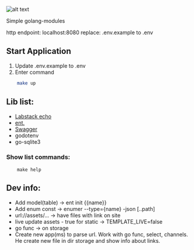 ![alt text](https://static.tildacdn.com/tild6265-3235-4436-b164-303163663935/photo.png)

Simple golang-modules

http endpoint: localhost:8080
replace: .env.example to .env

## Start Application
1. Update .env.example to .env
2. Enter command
```bash
    make up
```

## Lib list:
- [Labstack echo](https://echo.labstack.com/)
- [ent.](https://entgo.io/)
- [Swagger](https://github.com/swaggo/swag) 
- godotenv
- go-sqlite3


### Show list commands:
```shell
    make help
```

## Dev info:
- Add model(table) -> ent init {{name}}
- Add enum const -> enumer --type={name} -json [..path]
- url://assets/... -> have files with link on site
- live update assets - true for static -> TEMPLATE_LIVE=false
- go func -> on storage 
- Create new app(ms) to parse url. Work with go func, select, channels. He create new file in dir storage and show info about links. 

